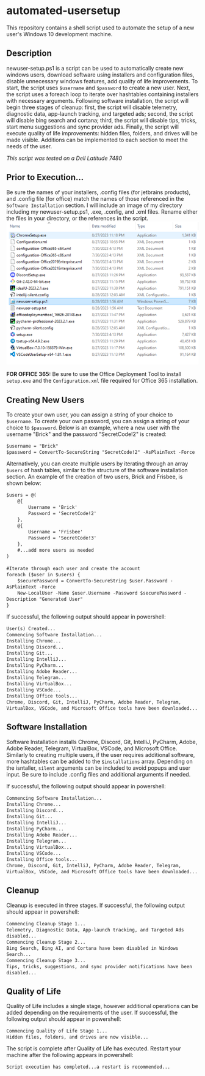 # automated-usersetup
This repository contains a shell script used to automate the setup of a new user's Windows 10 development machine.

## Description
newuser-setup.ps1 is a script can be used to automatically create new windows users, download software using installers and configuration files, disable unnecessary windows features, add quality of life improvements. To start, the script uses `$username` and `$password` to create a new user. Next, the script uses a foreach loop to iterate over hashtables containing installers with necessary arguments. Following software installation, the script will begin three stages of cleanup: first, the script will disable telemetry, diagnostic data, app-launch tracking, and targeted ads; second, the script will disable bing search and cortana; third, the script will disable tips, tricks, start menu suggestions and sync provider ads. Finally, the script will execute quality of life improvements: hidden files, folders, and drives will be made visible. Additions can be implemented to each section to meet the needs of the user. 

*This script was tested on a Dell Latitude 7480*

## Prior to Execution...
Be sure the names of your installers, .config files (for jetbrains products), and .config file (for office) match the names of those referenced in the `Software Installation` section. I will include an image of my directory including my newuser-setup.ps1, .exe, .config, and .xml files. Rename either the files in your directory, or the references in the script. 
![alt text](https://github.com/BrickFrisbee/automated-usersetup/blob/main/images/directory.PNG "directory")

**FOR OFFICE 365:** Be sure to use the Office Deployment Tool to install `setup.exe` and the `Configuration.xml` file required for Office 365 installation. 

## Creating New Users
To create your own user, you can assign a string of your choice to `$username`. To create your own password, you can assign a string of your choice to `$password`. Below is an example, where a new user with the username "Brick" and the password "SecretCode!2" is created:
```
$username = "Brick"								
$password = ConvertTo-SecureString "SecretCode!2" -AsPlainText -Force 
```
Alternatively, you can create multiple users by iterating through an array `$users` of hash tables, similar to the structure of the software installation section. An example of the creation of two users, Brick and Frisbee, is shown below:
```
$users = @(
    @{
        Username = 'Brick'
        Password = 'SecretCode!2'
    },
    @{
        Username = 'Frisbee'
        Password = 'SecretCode!3'
    },
    #...add more users as needed
)

#Iterate through each user and create the account
foreach ($user in $users) {
    $securePassword = ConvertTo-SecureString $user.Password -AsPlainText -Force
    New-LocalUser -Name $user.Username -Password $securePassword -Description "Generated User"
}
```
If successful, the following output should appear in powershell:
```
User(s) Created...
Commencing Software Installation...
Installing Chrome...
Installing Discord...
Installing Git...
Installing IntelliJ...
Installing PyCharm...
Installing Adobe Reader...
Installing Telegram...
Installing VirtualBox...
Installing VSCode...
Installing Office tools...
Chrome, Discord, Git, IntelliJ, PyCharm, Adobe Reader, Telegram, VirtualBox, VSCode, and Microsoft Office tools have been downloaded...
```

## Software Installation
Software Installation installs Chrome, Discord, Git, IntelliJ, PyCharm, Adobe, Adobe Reader, Telegram, VirtualBox, VSCode, and Microsoft Office. Similarly to creating multiple users, if the user requires additional software, more hashtables can be added to the `$installations` array. Depending on the isntaller, `silent` arguments can be included to avoid popups and user input. Be sure to include .config files and additional arguments if needed.

If successful, the following output should appear in powershell:
```
Commencing Software Installation...
Installing Chrome...
Installing Discord...
Installing Git...
Installing IntelliJ...
Installing PyCharm...
Installing Adobe Reader...
Installing Telegram...
Installing VirtualBox...
Installing VSCode...
Installing Office tools...
Chrome, Discord, Git, IntelliJ, PyCharm, Adobe Reader, Telegram, VirtualBox, VSCode, and Microsoft Office tools have been downloaded...
```

## Cleanup
Cleanup is executed in three stages. If successful, the following output should appear in powershell:
```
Commencing Cleanup Stage 1...
Telemetry, Diagnostic Data, App-launch tracking, and Targeted Ads disabled...
Commencing Cleanup Stage 2...
Bing Search, Bing AI, and Cortana have been disabled in Windows Search...
Commencing Cleanup Stage 3...
Tips, tricks, suggestions, and sync provider notifications have been disabled...
```

## Quality of Life
Quality of Life includes a single stage, however additional operations can be added depending on the requirements of the user. If successful, the following output should appear in powershell:
```
Commencing Quality of Life Stage 1...
Hidden files, folders, and drives are now visible...
```
The script is complete after Quality of Life has executed. Restart your machine after the following appears in powershell:
```
Script execution has completed...a restart is recommended...
```




